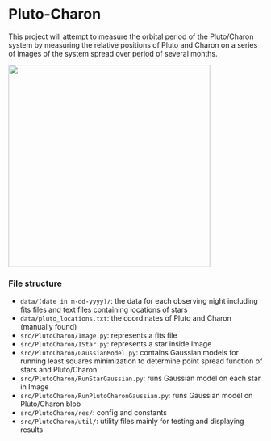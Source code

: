 # Pluto-Charon
This project will attempt to measure the orbital period of the Pluto/Charon system by measuring the relative positions of Pluto and Charon on a series of images of the system spread over period of several months.

<img src="https://user-images.githubusercontent.com/73449574/154826770-9b3ed249-0936-4aa6-bcd3-64b136617b74.png" width="400" />

### File structure
* `data/(date in m-dd-yyyy)/`: the data for each observing night including fits files and text files containing locations of stars
* `data/pluto_locations.txt`: the coordinates of Pluto and Charon (manually found)
* `src/PlutoCharon/Image.py`: represents a fits file
* `src/PlutoCharon/IStar.py`: represents a star inside Image
* `src/PlutoCharon/GaussianModel.py`: contains Gaussian models for running least squares minimization to determine point spread function of stars and Pluto/Charon
* `src/PlutoCharon/RunStarGaussian.py`: runs Gaussian model on each star in Image
* `src/PlutoCharon/RunPlutoCharonGaussian.py`: runs Gaussian model on Pluto/Charon blob
* `src/PlutoCharon/res/`: config and constants
* `src/PlutoCharon/util/`: utility files mainly for testing and displaying results
